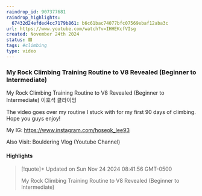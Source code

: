 ```yaml
---
raindrop_id: 907377681
raindrop_highlights:
  67432d24efded4cc7179b861: b6c61bac74077bfc07569ebaf12aba3c
url: https://www.youtube.com/watch?v=IHHEKcfVIsg
created: November 24th 2024
status: 🟥
tags: #climbing
type: video
---
```



### My Rock Climbing Training Routine to V8 Revealed (Beginner to Intermediate)

My Rock Climbing Training Routine to V8 Revealed (Beginner to Intermediate) 이호석 클라이밍

The video goes over my routine I stuck with for my first 90 days of climbing.
Hope you guys enjoy!

My IG: https://www.instagram.com/hoseok_lee93

Also Visit: Bouldering Vlog (Youtube Channel)

#### Highlights

> [!quote]+ Updated on Sun Nov 24 2024 08:41:56 GMT-0500
>
> My Rock Climbing Training Routine to V8 Revealed (Beginner to Intermediate)
